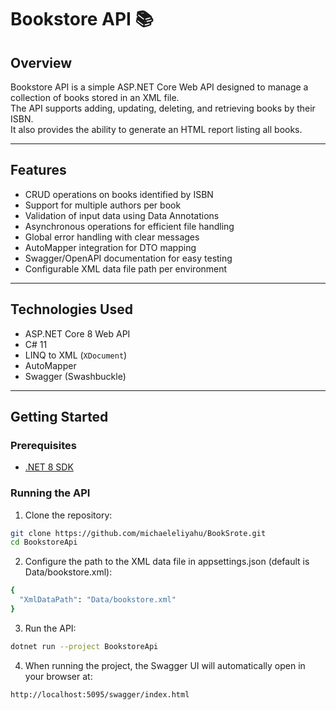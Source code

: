 # Bookstore API 📚

## Overview
Bookstore API is a simple ASP.NET Core Web API designed to manage a collection of books stored in an XML file.  
The API supports adding, updating, deleting, and retrieving books by their ISBN.  
It also provides the ability to generate an HTML report listing all books.

---

## Features

- CRUD operations on books identified by ISBN
- Support for multiple authors per book
- Validation of input data using Data Annotations
- Asynchronous operations for efficient file handling
- Global error handling with clear messages
- AutoMapper integration for DTO mapping
- Swagger/OpenAPI documentation for easy testing
- Configurable XML data file path per environment

---

## Technologies Used

- ASP.NET Core 8 Web API
- C# 11
- LINQ to XML (`XDocument`)
- AutoMapper
- Swagger (Swashbuckle)

---

## Getting Started

### Prerequisites

- [.NET 8 SDK](https://dotnet.microsoft.com/en-us/download/dotnet/8.0)

### Running the API

1. Clone the repository:

```bash
git clone https://github.com/michaeleliyahu/BookSrote.git
cd BookstoreApi
```

2. Configure the path to the XML data file in appsettings.json (default is Data/bookstore.xml):

```bash
{
  "XmlDataPath": "Data/bookstore.xml"
}
```

3. Run the API:

```bash
dotnet run --project BookstoreApi
```

4. When running the project, the Swagger UI will automatically open in your browser at:

```bash
http://localhost:5095/swagger/index.html
```
